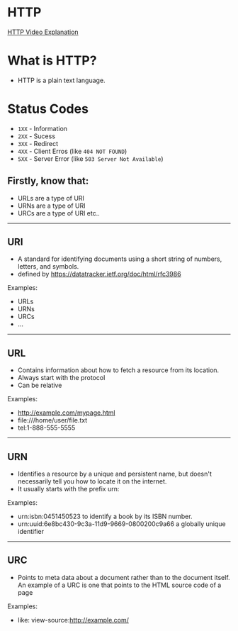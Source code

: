 # HTTP

[HTTP Video Explanation](https://www.youtube.com/watch?v=LZJNj-HHfII&t=59s)

# What is HTTP?
- HTTP is a plain text language.

# Status Codes

* `1XX` - Information
* `2XX` - Sucess
* `3XX` - Redirect
* `4XX` - Client Erros (like `404 NOT FOUND`)
* `5XX` - Server Error (like `503 Server Not Available`)

## Firstly, know that:
- URLs are a type of URI
- URNs are a type of URI
- URCs are a type of URI
etc..

---
## URI 
 - A standard for identifying documents using a short string of numbers, 
letters, and symbols.
 - defined by https://datatracker.ietf.org/doc/html/rfc3986
 
Examples:
  - URLs
  - URNs
  - URCs
  - ...
 
--- 
## URL
 - Contains information about how to fetch a resource from its location.
 - Always start with the protocol
 - Can be relative

Examples:
 - http://example.com/mypage.html
 - file:///home/user/file.txt
 - tel:1-888-555-5555
 
--- 
## URN
 - Identifies a resource by a unique and persistent name, but doesn't necessarily tell you how to locate it on the internet. 
 - It usually starts with the prefix urn:

Examples:
 - urn:isbn:0451450523 to identify a book by its ISBN number.
 - urn:uuid:6e8bc430-9c3a-11d9-9669-0800200c9a66 a globally unique identifier
 
--- 
## URC
 - Points to meta data about a document rather than to the document itself. 
An example of a URC is one that points to the HTML source code of a page

Examples:
 - like: view-source:http://example.com/
